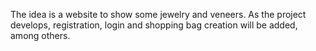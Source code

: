 The idea is a website to show some jewelry and veneers. As the project develops, registration, login and shopping bag creation will be added, among others.
